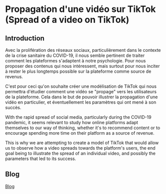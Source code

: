 # Propagation d'une vidéo sur TikTok (Spread of a video on TikTok)

## Introduction

Avec la prolifération des réseaux sociaux, particulièrement dans le contexte de la crise sanitaire du COVID-19, il nous semble pertinent de traiter comment les plateformes s'adaptent à notre psychologie. Pour nous proposer des contenus qui nous intéressent, mais surtout pour nous inciter à rester le plus longtemps possible sur la plateforme comme source de revenus.

C'est pour ceci qu'on souhaite créer une modélisation de TikTok qui nous permettra d'étudier comment une vidéo se "propage" vers les utilisateurs de la plateforme. Cela dans le but de pouvoir illustrer la propagation d'une vidéo en particulier, et éventuellement les paramètres qui ont mené à son succès.

With the rapid spread of social media, particularly during the COVID-19 pandemic, it seems relevant to study how online platforms adapt themselves to our way of thinking, whether it's to recommend content or to encourage spending more time on their platform as a source of revenue.

This is why we are attempting to create a model of TikTok that would allow us to observe how a video spreads towards the platform's users, the end goal being to illustrate the spread of an individual video, and possibly the parameters that led to its success.

## Blog
[Blog](blog.md)